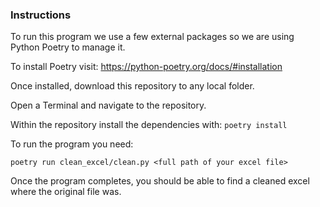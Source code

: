 ### Instructions

To run this program we use a few external packages so we are using Python Poetry to manage it.

To install Poetry visit: https://python-poetry.org/docs/#installation


Once installed, download this repository to any local folder.

Open a Terminal and navigate to the repository.

Within the repository install the dependencies with:  `poetry install`

To run the program you need:

```
poetry run clean_excel/clean.py <full path of your excel file>
```

Once the program completes, you should be able to find a cleaned excel where the original file was.
